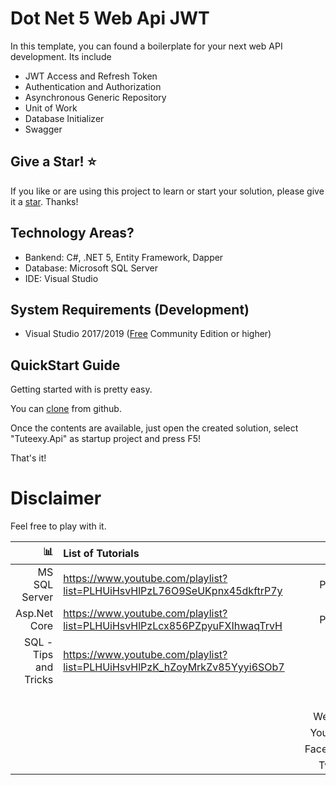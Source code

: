 # Dot Net 5 Web Api JWT
In this template, you can found a boilerplate for your next web API development. Its include
* JWT Access and Refresh Token
* Authentication and Authorization
* Asynchronous Generic Repository
* Unit of Work
* Database Initializer
* Swagger

## Give a Star! :star:
If you like or are using this project to learn or start your solution, please give it a [star](https://github.com/DevOpsHasan/Dot-Net-5-WebApi-JWT). Thanks!

## Technology Areas?
* Bankend: C#, .NET 5, Entity Framework, Dapper 
* Database: Microsoft SQL Server
* IDE: Visual Studio 

## System Requirements (Development)
* Visual Studio 2017/2019 ([Free](https://visualstudio.microsoft.com/vs/community/) Community Edition or higher)

## QuickStart Guide
Getting started with is pretty easy. 

You can [clone](https://github.com/devopshasan/Dot-Net-5-WebApi-JWT) from github.

Once the contents are available, just open the created solution, select "Tuteexy.Api" as startup project and press F5!

That's it!

# Disclaimer
Feel free to play with it. 


| :bar_chart:               |  List of Tutorials   |   | :moneybag:           | Support Us                           |
|--------------------------:|:---------------------|---|---------------------:|:-------------------------------------|
| MS SQL Server             |https://www.youtube.com/playlist?list=PLHUiHsvHlPzL76O9SeUKpnx45dkftrP7y |   | Paypal |  https://www.paypal.me/iamhasanhabib                |
| Asp.Net Core              |https://www.youtube.com/playlist?list=PLHUiHsvHlPzLcx856PZpyuFXIhwaqTrvH |   | Paypal |  https://www.paypal.me/iamhasanhabib                 |
| SQL - Tips and Tricks     |https://www.youtube.com/playlist?list=PLHUiHsvHlPzK_hZoyMrkZv85Yyyi6SOb7 |   |  |                 |
|                           | |   | :point_right:        | Follow Us                            |
|                           | |   |Website               |http://www.devopshasan.com          |
|                           | |   |YouTube               |https://www.youtube.com/devopshasan  |
|                           | |   |Facebook              |https://www.facebook.com/devopshasan |
|                           | |   |Twitter               |https://twitter.com/devopshasan      | 

